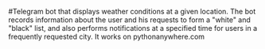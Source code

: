 #Telegram bot that displays weather conditions at a given location. The bot records information about the user and his requests to form a "white" and "black" list, and also performs notifications at a specified time for users in a frequently requested city. It works on pythonanywhere.com 